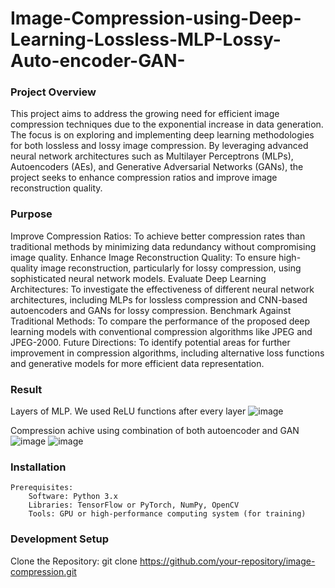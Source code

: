 # Image-Compression-using-Deep-Learning-Lossless-MLP-Lossy-Auto-encoder-GAN-

### Project Overview
This project aims to address the growing need for efficient image compression techniques due to the exponential increase in data generation. The focus is on exploring and implementing deep learning methodologies for both lossless and lossy image compression. By leveraging advanced neural network architectures such as Multilayer Perceptrons (MLPs), Autoencoders (AEs), and Generative Adversarial Networks (GANs), the project seeks to enhance compression ratios and improve image reconstruction quality.

### Purpose
Improve Compression Ratios: To achieve better compression rates than traditional methods by minimizing data redundancy without compromising image quality.
Enhance Image Reconstruction Quality: To ensure high-quality image reconstruction, particularly for lossy compression, using sophisticated neural network models.
Evaluate Deep Learning Architectures: To investigate the effectiveness of different neural network architectures, including MLPs for lossless compression and CNN-based autoencoders and GANs for lossy compression.
Benchmark Against Traditional Methods: To compare the performance of the proposed deep learning models with conventional compression algorithms like JPEG and JPEG-2000.
Future Directions: To identify potential areas for further improvement in compression algorithms, including alternative loss functions and generative models for more efficient data representation.

### Result

Layers of MLP. We used ReLU functions after every layer
![image](https://github.com/user-attachments/assets/ba4254a8-6da7-4e21-954e-63db26982810)

Compression achive using combination of both autoencoder and GAN
![image](https://github.com/user-attachments/assets/da952480-7be3-44cf-a87f-a63068e16b1f)
![image](https://github.com/user-attachments/assets/e4d32351-f312-4e1a-96ae-1925572d1ba4)

### Installation

    Prerequisites:
        Software: Python 3.x
        Libraries: TensorFlow or PyTorch, NumPy, OpenCV
        Tools: GPU or high-performance computing system (for training)

        

### Development Setup

Clone the Repository:
git clone https://github.com/your-repository/image-compression.git




    
